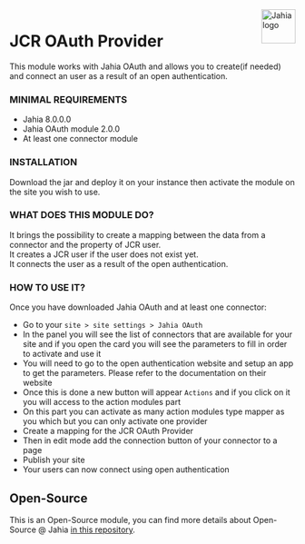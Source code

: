<a href="https://www.jahia.com/">
    <img src="https://www.jahia.com/modules/jahiacom-templates/images/jahia-3x.png" alt="Jahia logo" title="Jahia" align="right" height="60" />
</a>

JCR OAuth Provider
======================

This module works with Jahia OAuth and allows you to create(if needed) and connect an user as a result of an open authentication.

### MINIMAL REQUIREMENTS
* Jahia 8.0.0.0
* Jahia OAuth module 2.0.0
* At least one connector module

### INSTALLATION
Download the jar and deploy it on your instance then activate the module on the site you wish to use.

### WHAT DOES THIS MODULE DO?
It brings the possibility to create a mapping between the data from a connector and the property of JCR user.  
It creates a JCR user if the user does not exist yet.  
It connects the user as a result of the open authentication.

### HOW TO USE IT?
Once you have downloaded Jahia OAuth and at least one connector:
* Go to your `site > site settings > Jahia OAuth`
* In the panel you will see the list of connectors that are available for your site and if you open the card you will see the parameters to fill in order to activate and use it
* You will need to go to the open authentication website and setup an app to get the parameters. Please refer to the documentation on their website
* Once this is done a new button will appear `Actions` and if you click on it you will access to the action modules part
* On this part you can activate as many action modules type mapper as you which but you can only activate one provider
* Create a mapping for the JCR OAuth Provider
* Then in edit mode add the connection button of your connector to a page  
* Publish your site
* Your users can now connect using open authentication


## Open-Source

This is an Open-Source module, you can find more details about Open-Source @ Jahia [in this repository](https://github.com/Jahia/open-source).

